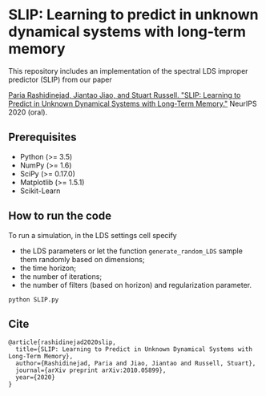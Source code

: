 # SLIP: Learning to predict in unknown dynamical systems with long-term memory

This repository includes an implementation of the spectral LDS improper predictor (SLIP) from our paper

[Paria Rashidinejad, Jiantao Jiao, and Stuart Russell. "SLIP: Learning to Predict in Unknown Dynamical Systems with Long-Term Memory."](https://arxiv.org/pdf/2010.05899.pdf)  NeurIPS 2020 (oral). 



## Prerequisites
+ Python (>= 3.5)
+ NumPy (>= 1.6)
+ SciPy (>= 0.17.0)
+ Matplotlib (>= 1.5.1)
+ Scikit-Learn 

## How to run the code
To run a simulation, in the LDS settings cell specify
+ the LDS parameters or let the function `generate_random_LDS` sample them randomly based on dimensions;
+ the time horizon;
+ the number of iterations;
+ the number of filters (based on horizon) and regularization parameter.

``` 
python SLIP.py
```

## Cite
```
@article{rashidinejad2020slip,
  title={SLIP: Learning to Predict in Unknown Dynamical Systems with Long-Term Memory},
  author={Rashidinejad, Paria and Jiao, Jiantao and Russell, Stuart},
  journal={arXiv preprint arXiv:2010.05899},
  year={2020}
}
```

